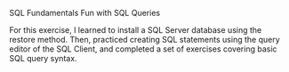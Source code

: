 SQL Fundamentals
Fun with SQL Queries

For this exercise, I learned to install a SQL Server database using the restore method. Then, practiced creating SQL statements using the query editor of the SQL Client, and completed a set of exercises covering basic SQL query syntax.
